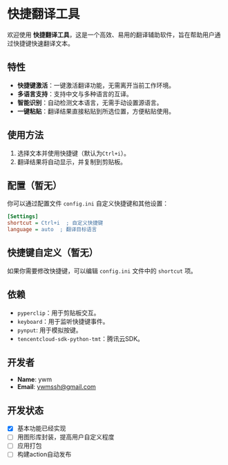 # 快捷翻译工具

欢迎使用 **快捷翻译工具**，这是一个高效、易用的翻译辅助软件，旨在帮助用户通过快捷键快速翻译文本。

## 特性

- **快捷键激活**：一键激活翻译功能，无需离开当前工作环境。
- **多语言支持**：支持中文与多种语言的互译。
- **智能识别**：自动检测文本语言，无需手动设置源语言。
- **一键粘贴**：翻译结果直接粘贴到所选位置，方便粘贴使用。

## 使用方法

1. 选择文本并使用快捷键（默认为`Ctrl+i`）。
2. 翻译结果将自动显示，并复制到剪贴板。

## 配置（暂无）

你可以通过配置文件 `config.ini` 自定义快捷键和其他设置：

```ini
[Settings]
shortcut = Ctrl+i  ; 自定义快捷键
language = auto  ; 翻译目标语言
```

## 快捷键自定义（暂无）

如果你需要修改快捷键，可以编辑 `config.ini` 文件中的 `shortcut` 项。

## 依赖

- `pyperclip`：用于剪贴板交互。
- `keyboard`：用于监听快捷键事件。
- `pynput`: 用于模拟按键。
- `tencentcloud-sdk-python-tmt`：腾讯云SDK。

## 开发者

- **Name**: ywm
- **Email**: [ywmssh@gmail.com](mailto:ywmssh@gmail.com)

## 开发状态
- [x] 基本功能已经实现
- [ ] 用图形库封装，提高用户自定义程度
- [ ] 应用打包
- [ ] 构建action自动发布
